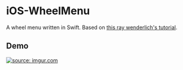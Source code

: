 # iOS-WheelMenu

A wheel menu written in Swift. Based on [this ray wenderlich's tutorial](https://www.raywenderlich.com/107687/uicollectionview-custom-layout-tutorial-spinning-wheel).

## Demo

<a href="https://imgur.com/g35TEun"><img src="https://i.imgur.com/g35TEun.gif" title="source: imgur.com" /></a>